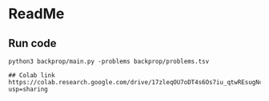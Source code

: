 # ReadMe

## Run code

```
python3 backprop/main.py -problems backprop/problems.tsv

## Colab link
https://colab.research.google.com/drive/17zleqOU7oDT4s6Os7iu_qtwREsugNc8x?usp=sharing
```